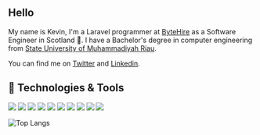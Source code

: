## Hello
My name is Kevin, I'm a Laravel programmer at <a href="https://bytehire.io/" target="_blank">ByteHire</a> as a Software Engineer in Scotland 🏴󠁧󠁢󠁳󠁣󠁴󠁿. I have a Bachelor's degree in computer engineering from [State University of Muhammadiyah Riau][UMRI].

You can find me on [Twitter][twitter] and [Linkedin][linkedin].

## 🔧 Technologies & Tools
![](https://img.shields.io/badge/OS-Mac-informational?style=flat&logo=apple&color=663399)
![](https://img.shields.io/badge/Editor-PHPStorm-informational?style=flat&logo=jetbrains&color=663399)
![](https://img.shields.io/badge/Code-PHP-informational?style=flat&logo=php&color=663399)
![](https://img.shields.io/badge/Code-TypeScript-informational?style=flat&logo=typescript&color=663399)
![](https://img.shields.io/badge/Tools-Laravel-informational?style=flat&logo=laravel&color=663399)
![](https://img.shields.io/badge/Tools-ExpressJS-informational?style=flat&logo=express&color=663399)
![](https://img.shields.io/badge/Tools-mySQL-informational?style=flat&logo=mysql&color=663399)
![](https://img.shields.io/badge/Tools-Kafka-informational?style=flat&logo=apache-kafka&color=663399)
![](https://img.shields.io/badge/Shell-Bash-informational?style=flat&logo=gnu-bash&color=663399)
![](https://img.shields.io/badge/Shell-Fish-informational?style=flat&logo=fishshell&color=663399)

![Top Langs](https://github-readme-stats.vercel.app/api/top-langs/?username=kevariable&layout=compact)

[twitter]: https://twitter.com/kevariable
[linkedin]: https://linkedin.com/in/kevariable
[twitter_icon]: http://i.imgur.com/wWzX9uB.png (twitter icon)
[linkedin_icon]: https://raw.githubusercontent.com/kevariable/kevariable/master/linkedin.png (linkedin icon)
[UMRI]: https://umri.ac.id/#googtrans(id|en)
